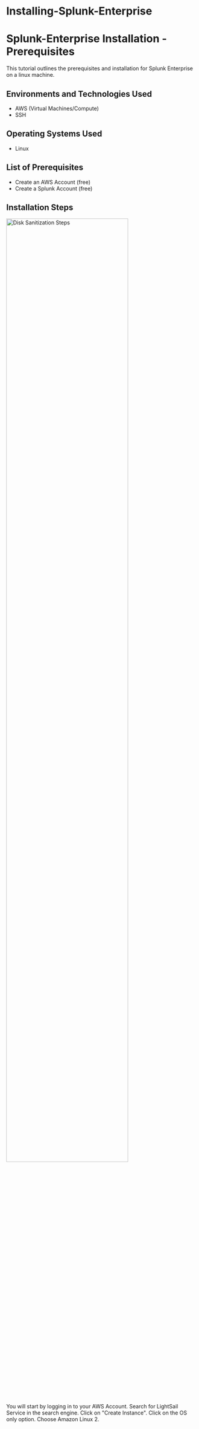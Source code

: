 # Installing-Splunk-Enterprise

<h1> Splunk-Enterprise Installation - Prerequisites</h1>
This tutorial outlines the prerequisites and installation for Splunk Enterprise on a linux machine.<br />

<h2>Environments and Technologies Used</h2>

- AWS (Virtual Machines/Compute)
- SSH
  

<h2>Operating Systems Used </h2>

- Linux</b>

<h2>List of Prerequisites</h2>

- Create an AWS Account (free)
- Create a Splunk Account (free)

<h2>Installation Steps</h2>
<p> <img src="(https://i.imgur.com/8HaTcP2.jpeg)" height="80%" width="80%" alt="Disk Sanitization Steps"/>
</p>
<p>
You will start by logging in to your AWS Account. Search for LightSail Service in the search engine. Click on "Create Instance". Click on the OS only option. Choose Amazon Linux 2. 
</p>
